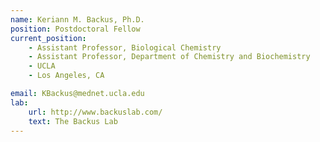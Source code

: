 ```yaml
---
name: Keriann M. Backus, Ph.D.
position: Postdoctoral Fellow
current_position:
    - Assistant Professor, Biological Chemistry
    - Assistant Professor, Department of Chemistry and Biochemistry
    - UCLA
    - Los Angeles, CA

email: KBackus@mednet.ucla.edu
lab:
    url: http://www.backuslab.com/
    text: The Backus Lab
---
```

